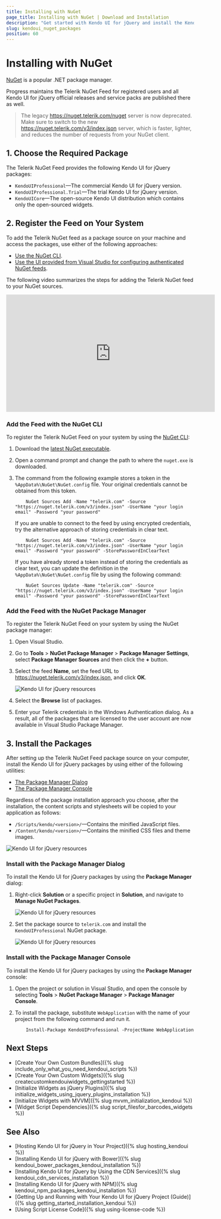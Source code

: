 ```yaml
---
title: Installing with NuGet
page_title: Installing with NuGet | Download and Installation 
description: "Get started with Kendo UI for jQuery and install the Kendo UI Professional or Kendo UI Core NuGet packages."
slug: kendoui_nuget_packages
position: 60
---
```


# Installing with NuGet

[NuGet](https://www.nuget.org) is a popular .NET package manager. 

Progress maintains the Telerik NuGet Feed for registered users and all Kendo UI for jQuery official releases and service packs are published there as well.

>The legacy https://nuget.telerik.com/nuget server is now deprecated. Make sure to switch to the new https://nuget.telerik.com/v3/index.json server, which is faster, lighter, and reduces the number of requests from your NuGet client.

## 1. Choose the Required Package

The Telerik NuGet Feed provides the following Kendo UI for jQuery packages:

* `KendoUIProfessional`&mdash;The commercial Kendo UI for jQuery version.
* `KendoUIProfessional.Trial`&mdash;The trial Kendo UI for jQuery version.
* `KendoUICore`&mdash;The open-source Kendo UI distribution which contains only the open-sourced widgets.

## 2. Register the Feed on Your System

To add the Telerik NuGet feed as a package source on your machine and access the packages, use either of the following approaches:

* [Use the NuGet CLI](#add-the-feed-with-the-nuget-cli).
* [Use the UI provided from Visual Studio for configuring authenticated NuGet feeds](#add-the-feed-with-the-nuget-package-manager).

The following video summarizes the steps for adding the Telerik NuGet feed to your NuGet sources.

<iframe width="560" height="315" src="https://www.youtube.com/embed/c3m_BLMXNDk" frameborder="0" allow="accelerometer; autoplay; encrypted-media; gyroscope; picture-in-picture" allowfullscreen></iframe>

### Add the Feed with the NuGet CLI

To register the Telerik NuGet Feed on your system by using the [NuGet CLI](http://docs.nuget.org/consume/Command-Line-Reference):

1. Download the [latest NuGet executable](https://dist.nuget.org/win-x86-commandline/latest/nuget.exe).
1. Open a command prompt and change the path to where the `nuget.exe` is downloaded.
1. The command from the following example stores a token in the `%AppData%\NuGet\NuGet.config` file. Your original credentials cannot be obtained from this token.

    ```
        NuGet Sources Add -Name "telerik.com" -Source "https://nuget.telerik.com/v3/index.json" -UserName "your login email" -Password "your password"
    ```

    If you are unable to connect to the feed by using encrypted credentials, try the alternative approach of storing credentials in clear text.

    ```
        NuGet Sources Add -Name "telerik.com" -Source "https://nuget.telerik.com/v3/index.json" -UserName "your login email" -Password "your password" -StorePasswordInClearText
    ```

    If you have already stored a token instead of storing the credentials as clear text, you can update the definition in the `%AppData%\NuGet\NuGet.config` file by using the following command:

    ```
        NuGet Sources Update -Name "telerik.com" -Source "https://nuget.telerik.com/v3/index.json" -UserName "your login email" -Password "your password" -StorePasswordInClearText
    ```

### Add the Feed with the NuGet Package Manager

To register the Telerik NuGet Feed on your system by using the NuGet package manager: 

1. Open Visual Studio.
1. Go to **Tools** > **NuGet Package Manager** > **Package Manager Settings**, select **Package Manager Sources** and then click the **+** button.
1. Select the feed **Name**, set the feed URL to https://nuget.telerik.com/v3/index.json, and click **OK**.

    ![Kendo UI for jQuery resources](../../images/add-nuget-package-source.png)

1. Select the **Browse** list of packages.
1. Enter your Telerik credentials in the Windows Authentication dialog. As a result, all of the packages that are licensed to the user account are now available in Visual Studio Package Manager.

## 3. Install the Packages

After setting up the Telerik NuGet Feed package source on your computer, install the Kendo UI for jQuery packages by using either of the following utilities:

* [The Package Manager Dialog](#install-with-the-package-manager-dialog)
* [The Package Manager Console](#install-with-the-package-manager-console)

Regardless of the package installation approach you choose, after the installation, the content scripts and stylesheets will be copied to your application as follows:

* `/Scripts/kendo/<version>/`&mdash;Contains the minified JavaScript files.
* `/Content/kendo/<version>/`&mdash;Contains the minified CSS files and theme images.

![Kendo UI for jQuery resources](../../images/kendo-folder-structure.png)

### Install with the Package Manager Dialog

To install the Kendo UI for jQuery packages by using the **Package Manager** dialog:  

1. Right-click **Solution** or a specific project in **Solution**, and navigate to **Manage NuGet Packages**.

    ![Kendo UI for jQuery resources](../../images/manage-nuget-packages.png)

1. Set the package source to `telerik.com` and install the `KendoUIProfessional` NuGet package.

    ![Kendo UI for jQuery resources](../../images/kendo-ui-package.png)

### Install with the Package Manager Console

To install the Kendo UI for jQuery packages by using the **Package Manager** console:

1. Open the project or solution in Visual Studio, and open the console by selecting **Tools** > **NuGet Package Manager** > **Package Manager Console**.
1. To install the package, substitute `WebApplication` with the name of your project from the following command and run it.

    ```
        Install-Package KendoUIProfessional -ProjectName WebApplication
    ```

## Next Steps

* [Create Your Own Custom Bundles]({% slug include_only_what_you_need_kendoui_scripts %})
* [Create Your Own Custom Widgets]({% slug createcustomkendouiwidgets_gettingstarted %})
* [Initialize Widgets as jQuery Plugins]({% slug initialize_widgets_using_jquery_plugins_installation %})
* [Initialize Widgets with MVVM]({% slug mvvm_initialization_kendoui %})
* [Widget Script Dependencies]({% slug script_filesfor_barcodes_widgets %})

## See Also

* [Hosting Kendo UI for jQuery in Your Project]({% slug hosting_kendoui %})
* [Installing Kendo UI for jQuery with Bower]({% slug kendoui_bower_packages_kendoui_installation %})
* [Installing Kendo UI for jQuery by Using the CDN Services]({% slug kendoui_cdn_services_installation %})
* [Installing Kendo UI for jQuery with NPM]({% slug kendoui_npm_packages_kendoui_installation %})
* [Getting Up and Running with Your Kendo UI for jQuery Project (Guide)]({% slug getting_started_installation_kendoui %})
* [Using Script License Code]({% slug using-license-code %})
